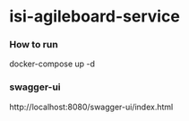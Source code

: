 # isi-agileboard-service


### How to run
docker-compose up -d  

### swagger-ui
http://localhost:8080/swagger-ui/index.html